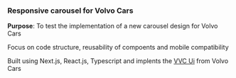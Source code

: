 ### Responsive carousel for Volvo Cars

**Purpose**: To test the implementation of a new carousel design for Volvo Cars

Focus on code structure, reusability of compoents and mobile compatibility

Built using Next.js, React.js, Typescript and implents the [VVC Ui](https://vcc-ui.vercel.app/) from Volvo Cars
